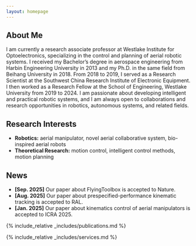 ```yaml
---
layout: homepage
---
```


## About Me

I am currently a research associate professor at Westlake Institute for Optoelectronics, specializing in the control and planning of aerial robotic systems. I received my Bachelor’s degree in aerospace engineering from Harbin Engineering University in 2013 and my Ph.D. in the same field from Beihang University in 2018.
From 2018 to 2019, I served as a Research Scientist at the Southwest China Research Institute of Electronic Equipment. I then worked as a Research Fellow at the School of Engineering, Westlake University from 2019 to 2024. I am passionate about developing intelligent and practical robotic systems, and I am always open to collaborations and research opportunities in robotics, autonomous systems, and related fields.

## Research Interests

- **Robotics:** aerial manipulator, novel aerial collaborative system, bio-inspired aerial robots
- **Theoretical Research:** motion control, intelligent control methods, motion planning

## News

- **[Sep. 2025]** Our paper about FlyingToolbox is accepted to Nature.
- **[Aug. 2025]** Our paper about prespecified-performance kinematic tracking is accepted to RAL.
- **[Jan. 2025]** Our paper about kinematics control of aerial manipulators is accepted to ICRA 2025.

{% include_relative _includes/publications.md %}

{% include_relative _includes/services.md %}
